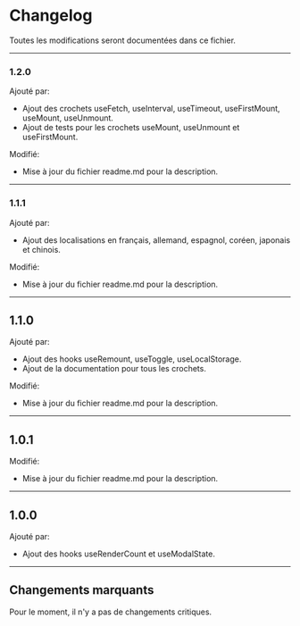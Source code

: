 # Changelog

Toutes les modifications seront documentées dans ce fichier.

---

### 1.2.0
Ajouté par:
- Ajout des crochets useFetch, useInterval, useTimeout, useFirstMount, useMount, useUnmount.
- Ajout de tests pour les crochets useMount, useUnmount et useFirstMount.

Modifié:
- Mise à jour du fichier readme.md pour la description.

---

### 1.1.1
Ajouté par:
- Ajout des localisations en français, allemand, espagnol, coréen, japonais et chinois.

Modifié:
- Mise à jour du fichier readme.md pour la description.

---

## 1.1.0
Ajouté par:
- Ajout des hooks useRemount, useToggle, useLocalStorage.
- Ajout de la documentation pour tous les crochets.

Modifié:
- Mise à jour du fichier readme.md pour la description.

---

## 1.0.1
Modifié:
- Mise à jour du fichier readme.md pour la description.

---

## 1.0.0
Ajouté par:
- Ajout des hooks useRenderCount et useModalState.

---

## Changements marquants

Pour le moment, il n'y a pas de changements critiques.
